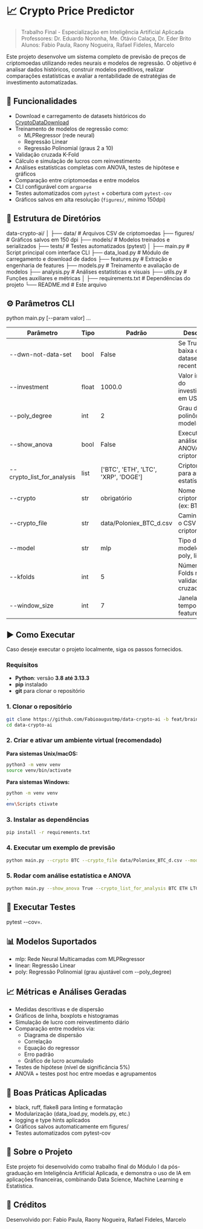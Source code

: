 # 📈 Crypto Price Predictor

> Trabalho Final - Especialização em Inteligência Artificial Aplicada  
> Professores: Dr. Eduardo Noronha, Me. Otávio Calaça, Dr. Eder Brito  
> Alunos: Fabio Paula, Raony Nogueira, Rafael Fideles, Marcelo 

Este projeto desenvolve um sistema completo de previsão de preços de criptomoedas utilizando redes neurais e modelos de regressão. O objetivo é analisar dados históricos, construir modelos preditivos, realizar comparações estatísticas e avaliar a rentabilidade de estratégias de investimento automatizadas.

## 🚀 Funcionalidades

- Download e carregamento de datasets históricos do [CryptoDataDownload](https://www.cryptodatadownload.com/data/poloniex/)
- Treinamento de modelos de regressão como:
  - MLPRegressor (rede neural)
  - Regressão Linear
  - Regressão Polinomial (graus 2 a 10)
- Validação cruzada K-Fold
- Cálculo e simulação de lucros com reinvestimento
- Análises estatísticas completas com ANOVA, testes de hipótese e gráficos
- Comparação entre criptomoedas e entre modelos
- CLI configurável com `argparse`
- Testes automatizados com `pytest` + cobertura com `pytest-cov`
- Gráficos salvos em alta resolução (`figures/`, mínimo 150dpi)

## 📁 Estrutura de Diretórios

data-crypto-ai/
│
├── data/                       # Arquivos CSV de criptomoedas
├── figures/                    # Gráficos salvos em 150 dpi
├── models/                     # Modelos treinados e serializados
├── tests/                      # Testes automatizados (pytest)
│
├── main.py                     # Script principal com interface CLI
├── data_load.py                # Módulo de carregamento e download de dados
├── features.py                 # Extração e engenharia de features
├── models.py                   # Treinamento e avaliação de modelos
├── analysis.py                 # Análises estatísticas e visuais
├── utils.py                    # Funções auxiliares e métricas
│
├── requirements.txt            # Dependências do projeto
└── README.md                   # Este arquivo

## ⚙️ Parâmetros CLI

python main.py [--param valor] ...

| Parâmetro | Tipo | Padrão | Descrição |
|----------|------|--------|-----------|
| --dwn-not-data-set | bool | False | Se True, baixa o dataset mais recente |
| --investment | float | 1000.0 | Valor inicial do investimento em USD |
| --poly_degree | int | 2 | Grau do polinômio (se model=poly) |
| --show_anova | bool | False | Executa análise ANOVA entre criptomoedas |
| --crypto_list_for_analysis | list | ['BTC', 'ETH', 'LTC', 'XRP', 'DOGE'] | Criptomoedas para análise estatística |
| --crypto | str | obrigatório | Nome da criptomoeda (ex: BTC) |
| --crypto_file | str | data/Poloniex_BTC_d.csv | Caminho para o CSV da criptomoeda |
| --model | str | mlp | Tipo de modelo (mlp, poly, linear) |
| --kfolds | int | 5 | Número de Folds na validação cruzada |
| --window_size | int | 7 | Janela temporal de features |

## ▶️ Como Executar

Caso deseje executar o projeto localmente, siga os passos fornecidos.

### Requisitos

- **Python**: versão **3.8 até 3.13.3**
- **pip** instalado
- **git** para clonar o repositório

### 1. Clonar o repositório

```bash
git clone https://github.com/Fabioaugustmp/data-crypto-ai -b feat/brainstorm
cd data-crypto-ai
```

### 2. Criar e ativar um ambiente virtual (recomendado)

**Para sistemas Unix/macOS:**
```bash
python3 -m venv venv
source venv/bin/activate
```

**Para sistemas Windows:**
```bash
python -m venv venv
.
env\Scripts ctivate
```

### 3. Instalar as dependências

```bash
pip install -r requirements.txt
```

### 4. Executar um exemplo de previsão

```bash
python main.py --crypto BTC --crypto_file data/Poloniex_BTC_d.csv --model mlp --investment 1000 --kfolds 5
```

### 5. Rodar com análise estatística e ANOVA

```bash
python main.py --show_anova True --crypto_list_for_analysis BTC ETH LTC XRP DOGE
```
## 🧪 Executar Testes

pytest --cov=.

## 📊 Modelos Suportados

- mlp: Rede Neural Multicamadas com MLPRegressor
- linear: Regressão Linear
- poly: Regressão Polinomial (grau ajustável com --poly_degree)

## 📈 Métricas e Análises Geradas

- Medidas descritivas e de dispersão
- Gráficos de linha, boxplots e histogramas
- Simulação de lucro com reinvestimento diário
- Comparação entre modelos via:
  - Diagrama de dispersão
  - Correlação
  - Equação do regressor
  - Erro padrão
  - Gráfico de lucro acumulado
- Testes de hipótese (nível de significância 5%)
- ANOVA + testes post hoc entre moedas e agrupamentos

## 🧹 Boas Práticas Aplicadas

- black, ruff, flake8 para linting e formatação
- Modularização (data_load.py, models.py, etc.)
- logging e type hints aplicados
- Gráficos salvos automaticamente em figures/
- Testes automatizados com pytest-cov

## 🧠 Sobre o Projeto

Este projeto foi desenvolvido como trabalho final do Módulo I da pós-graduação em Inteligência Artificial Aplicada, e demonstra o uso de IA em aplicações financeiras, combinando Data Science, Machine Learning e Estatística.

## 📧 Créditos

<p>Desenvolvido por: Fabio Paula, Raony Nogueira, Rafael Fideles, Marcelo<p>
